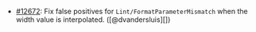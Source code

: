 * [#12672](https://github.com/rubocop/rubocop/issues/12672): Fix false positives for `Lint/FormatParameterMismatch` when the width value is interpolated. ([@dvandersluis][])
